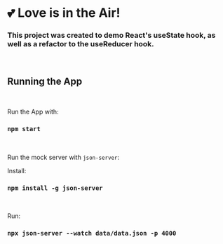 # 💕 Love is in the Air!

### This project was created to demo React's useState hook, as well as a refactor to the useReducer hook.
<br />

## Running the App
<br />

Run the App with:

### `npm start`
<br />

Run the mock server with `json-server`:
<br />

Install:
### `npm install -g json-server`
<br />

Run:
### `npx json-server --watch data/data.json -p 4000`